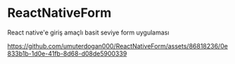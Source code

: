 # ReactNativeForm
React native'e giriş amaçlı basit seviye form uygulaması







https://github.com/umuterdogan000/ReactNativeForm/assets/86818236/0e833b1b-1d0e-41fb-8d68-d08de5900339


